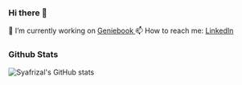 ### Hi there 👋

<!--
**ikaru19/ikaru19** is a ✨ _special_ ✨ repository because its `README.md` (this file) appears on your GitHub profile.

Here are some ideas to get you started:

- 🔭 I’m currently working on ...
- 🌱 I’m currently learning ...
- 👯 I’m looking to collaborate on ...
- 🤔 I’m looking for help with ...
- 💬 Ask me about ...
- 📫 How to reach me: ...
- 😄 Pronouns: ...
- ⚡ Fun fact: ...
-->
🔭 I’m currently working on <a href="https://geniebook.com/"> Geniebook </a> 
📫 How to reach me:  <a href=" https://www.linkedin.com/in/muhammad-syafrizal-1abb70120/"> LinkedIn </a> 

### Github Stats

![Syafrizal's GitHub stats](https://github-readme-stats.vercel.app/api?username=syafrizal&show_icons=true&theme=tokyonight)

